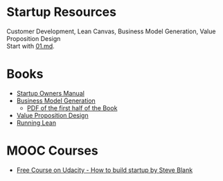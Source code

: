 
# Startup Resources 
Customer Development, Lean Canvas, Business Model Generation, Value Proposition Design  
Start with [01.md](01.md).

# Books 
   
- [Startup Owners Manual](https://www.amazon.com/Startup-Owners-Manual-Step-Step/dp/0984999302/ref=tmm_hrd_rent_sr?_encoding=UTF8&selectObb=rent&qid=&sr=) 
- [Business Model Generation](https://www.amazon.com/Business-Model-Generation-Visionaries-Challengers/dp/0470876417/ref=sr_1_1?s=books&ie=UTF8&qid=1525051826&sr=1-1&keywords=business+model+generation&dpID=61wumph8%252B4L&preST=_SX218_BO1,204,203,200_QL40_&dpSrc=srch)
  - [PDF of the first half of the Book](https://strategyzer.com/books/business-model-generation#learn-more)
- [Value Proposition Design](https://www.amazon.com/Value-Proposition-Design-Customers-Strategyzer/dp/1118968050/ref=sr_1_3?s=books&ie=UTF8&qid=1525051826&sr=1-3&keywords=business+model+generation)
- [Running Lean](https://www.amazon.com/Running-Lean-Iterate-Plan-Works/dp/1449305172/ref=sr_1_1?s=books&ie=UTF8&qid=1525051909&sr=1-1&keywords=lean+canvas&dpID=51tCIG3jMzL&preST=_SY291_BO1,204,203,200_QL40_&dpSrc=srch)

# MOOC Courses    
 - [Free Course on Udacity - How to build startup by Steve Blank](https://www.udacity.com/course/how-to-build-a-startup--ep245)
 
